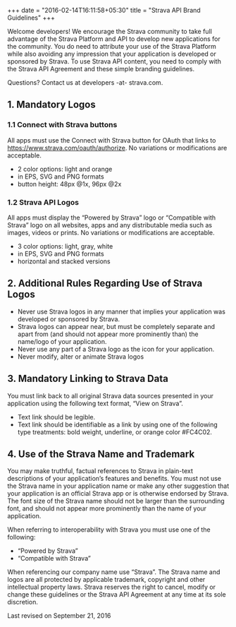 +++
date = "2016-02-14T16:11:58+05:30"
title = "Strava API Brand Guidelines"
+++

Welcome developers! We encourage the Strava community to take full advantage of the Strava Platform and API to develop new applications for the community. You do need to attribute your use of the Strava Platform while also avoiding any impression that your application is developed or sponsored by Strava. To use Strava API content, you need to comply with the Strava API Agreement and these simple branding guidelines.

Questions? Contact us at developers -at- strava.com.

## 1. Mandatory Logos

### 1.1 Connect with Strava buttons

All apps must use the Connect with Strava button for OAuth that links to https://www.strava.com/oauth/authorize. No variations or modifications are acceptable.

- 2 color options: light and orange
- in EPS, SVG and PNG formats
- button height: 48px @1x, 96px @2x

### 1.2 Strava API Logos

All apps must display the “Powered by Strava” logo or “Compatible with Strava” logo on all websites, apps and any distributable media such as images, videos or prints. No variations or modifications are acceptable.

- 3 color options: light, gray, white
- in EPS, SVG and PNG formats
- horizontal and stacked versions

## 2. Additional Rules Regarding Use of Strava Logos

- Never use Strava logos in any manner that implies your application was developed or sponsored by Strava.
- Strava logos can appear near, but must be completely separate and apart from (and should not appear more prominently than) the name/logo of your application.
- Never use any part of a Strava logo as the icon for your application.
- Never modify, alter or animate Strava logos

## 3. Mandatory Linking to Strava Data

You must link back to all original Strava data sources presented in your application using the following text format, “View on Strava”.

- Text link should be legible.
- Text link should be identifiable as a link by using one of the following type treatments: bold weight, underline, or orange color #FC4C02.

## 4. Use of the Strava Name and Trademark

You may make truthful, factual references to Strava in plain-text descriptions of your application’s features and benefits. You must not use the Strava name in your application name or make any other suggestion that your application is an official Strava app or is otherwise endorsed by Strava. The font size of the Strava name should not be larger than the surrounding font, and should not appear more prominently than the name of your application.

When referring to interoperability with Strava you must use one of the following:

- “Powered by Strava”
- “Compatible with Strava”

When referencing our company name use “Strava”. The Strava name and logos are all protected by applicable trademark, copyright and other intellectual property laws. Strava reserves the right to cancel, modify or change these guidelines or the Strava API Agreement at any time at its sole discretion.

Last revised on September 21, 2016
